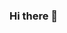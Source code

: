 ### Hi there 👋

<!--
**Rmirza97/Rmirza97** is a ✨ _special_ ✨ repository because its `README.md` (this file) appears on your GitHub profile.

Here are some ideas to get you started:

- 🔭 I’m currently working on Web app
- 🌱 I’m currently learning Android
- 👯 I’m looking to collaborate on Android and Web
- 🤔 I’m looking for help with Android
- 💬 Ask me about Anything in Web development
- 📫 How to reach me: mirzarahemeen@gmail.com
- 😄 Pronouns: ...
- ⚡ Fun fact: ...
-->
